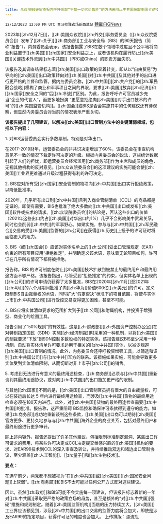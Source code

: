 ```yaml
---
title: 众议院90天审查报告呼吁采取“不惜一切代价取胜”的方法来阻止中共国获取美国关键技术
---
```

`12/12/2023 12:00 PM UTC 喜马拉雅农场新西兰站` [轉載自GNews](https://gnews.org/articles/2100326)

2023年[[zh:12月7日]]，[[zh:美国众议院]][[zh:外交]]事务委员会（[[zh:众议院委员会]]）发布了[[zh:关于]][[zh:商务部]]工业与安全局（BIS）的90天报告（简称“报告”）。内务委员会表示，该报告揭露了BIS在数个领域中过度且不公平地将商业利益置于[[zh:美国]][[zh:国家]]安全利益之上，或者该机构在履行防止[[zh:美国]]关键技术外流到[[zh:中共国]]（PRC或China）的职责方面失职。

该报告及其调查结果标志着[[zh:美国]]出口政策的显着转变，即从以“自由贸易”为导向的[[zh:美国]]出口政策转向对[[zh:美国]]对[[zh:中共国]]及其他对手的出口进行更严格的监督和监管。据内务委员会称，[[zh:中共国]][[zh:共产党]]的[[zh:军民融合战略]]模糊了商业和军事项目之间的界限，要求[[zh:美国]]放弃[[zh:经济]]和[[zh:国家]]安全之间的“后[[zh:冷战]]”区别。为此，报告呼吁许可官员减少充当“企业的代言人”，而更多地扮演 “更愿意拒绝向[[zh:美国]]对手出口技术的许可”的[[zh:美国监管机构]]。[[zh:国会]]或BIS是否会实施其中的任何建议还有待观察，但显然内务委员会对当前的情况表示严重关切。

**该报告提出了几项建议，以解决[[zh:美国]]出口管制方法中的关键薄弱领域，包括以下内容：**

1\. 对BIS运营委员会实行多数票制，特别是对华出口。

在2017-2019财年，运营委员会的非共识决定增加了60%，该委员会在审查机构意见不一致的情况下裁定许可决定的升级。根据内务委员会的说法，这些统计数据引起了人们的担忧，即运营委员会经常滥用[[zh:商务部]]作为主席和成员的角色，无视其他机构的反对意见。[[zh:众议院委员会]]的这项建议的实施可能会使[[zh:美国]]工业界更难通过升级过程获得有利的许可决定。

2\. BIS应对所有受[[zh:国家]]安全管制的物项向[[zh:中共国]]出口实行拒绝政策，以降低批准率。

2020年，几乎所有出口到[[zh:中共国]]且列入商业管制清单（CCL）的商品都是无证的。即使有需要，BIS也批准了绝大多数向[[zh:中共国]]出口或发布[[zh:美国]]软件或技术的请求。[[zh:众议院委员会]]的结论是，否认这些出口的价值（2021年这些出口约占[[zh:美国]]对华出口的1%）几乎不会影响美中贸易关系，同时也会削弱[[zh:中共]]的军事野心。如果实施，参与与[[zh:中共国]][[zh:军民融合]]交易的受[[zh:美国]]监管的[[zh:公司]]在获得[[zh:历史]]上授予的许可证时将面临更大的阻力。

3\. BIS（或[[zh:国会]]）应该对实体名单上的[[zh:公司]]受出口管理规定（EAR）约束的所有项目应用“拒绝推定”，并明确定义该术语，意味着无论项目如何，许可证在几乎所有情况下都将被拒绝。

报告称，BIS 的许可制度在防止[[zh:美国]]技术扩散到被禁止的最终用户和最终用途方面不够严格。该报告指出，尽管受到“拒绝推定”的约束，但实体名单上出现的[[zh:公司]]的许可申请仍获得了太多批准，BIS在2020年[[zh:11月]]至2021年[[zh:4月]]的六个月期间批准了向[[zh:华为]]价值600亿[[zh:美元]]的许可。定义限制BIS自由裁量权的术语，同时扩大“假定否决”标准下的项目范围，将使与实体上市[[zh:中共国公司]]进行受控交易变得更加困难，甚至不可能。

4\. BIS应将实体清单要求的范围扩大到子[[zh:公司]]和附属机构，并投资于增强型、商业化的绘图工具。

报告引用了“50%规则”的有效性，这是[[zh:财政部]][[zh:外国资产控制办公室]]在对特别指定国民（SDN）实施[[zh:经济制裁]]时采用的一种机制，以将[[zh:美国]]的制裁要求“下放”到SDN控制多数股权的特定实体。该报告建议BIS至少采用一种机制，自动将实体清单许可要求适用于相关的[[zh:中共国]]实体，以减少规避[[zh:美国]]出口管制的情况。此外，内务委员会还呼吁投资增强工具，以筛选和识别[[zh:中共国公司]]与[[zh:中共]]军方的联系。该措施如果实施，可能会导致更多实体受到实体清单限制，从而切断对非上市子[[zh:公司]]的销售。

5\. 考虑到无法进行有意义的最终用途检查，[[zh:商务部]]必须与[[zh:中共国]]重新谈判其最终用途协议，或对向[[zh:中共国]]的出口施加更严格的限制。

与其他[[zh:国家]]不同的是，[[zh:美国]]出口管制官员拥有很大的自由裁量权，可以在装运后长达 5 年内进行最终用途检查，而涉及[[zh:中共国]]货物的最终用途检查必须在180天内进行。此外，对[[zh:中共国]]货物的最终用途检查需要[[zh:中共国]]的批准。报告称，这严重阻碍 BIS监控和确保许可条款得到遵守的能力。如果[[zh:商务部]]成功地重新谈判这些条款，[[zh:美国]]出口商可以期待[[zh:美国]]官方更多、更持久地参与与[[zh:中共国]]海外企业的商业关系，包括对最终用户和最终用途进行更多审计。

除上述内容外，报告还提出了许多其他建议，包括限制标准制定漏洞、某些出口许可请求的费用、将某些许可决定或CCL决定提交给感兴趣的[[zh:美国]]机构的要求、对EAR99技术到CCL的深入审查及转让，并持续推动双边和诸边出口管制协议，至少涵盖[[zh:人工智能]]、[[zh:量子]]和[[zh:生物技术]]。

**要点：**

在选举前夕，两党都不想被视为“在[[zh:中共国]]或[[zh:美国]][[zh:国家安全问题]]上软弱”。[[zh:商务部]]和BIS不太可能以任何公开方式反对这些建议。

因此，虽然[[zh:政府]]和BIS可能不会实施每一项建议，但该报告标志着新的一年对[[zh:中共国]]采取更严格的政策立场的趋势，甚至是额外的“对[[zh:中共国]]强硬”措施和规则制定。随着[[zh:美国监管机构]]面临的压力持续加大，[[zh:美国]]工业界应该预见到，涉及[[zh:中共国]]的出口交易的监管力度将会加大，即使是涉及EAR99的指定项目，获得许可证的难度也会加大。
上传排版：漂流瓶
